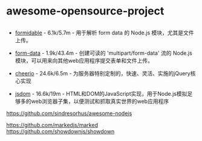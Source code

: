 # awesome-opensource-project

##
- [formidable](https://github.com/node-formidable/formidable) - 6.1k/5.7m - 用于解析 form data 的 Node.js 模块，尤其是文件上传。
- [form-data](https://github.com/form-data/form-data) - 1.9k/43.4m - 创建可读的 'multipart/form-data' 流的 Node.js 模块，可以用来向其他web应用程序提交表单和文件上传。

- [cheerio](https://github.com/cheeriojs/cheerio) - 24.6k/6.5m - 为服务器特别定制的，快速、灵活、实施的jQuery核心实现
- [jsdom](https://github.com/jsdom/jsdom) - 16.6k/19m - HTML和DOM的JavaScript实现，用于Node.js模拟足够多的web浏览器子集，以便测试和抓取真实世界的web应用程序

https://github.com/sindresorhus/awesome-nodejs


https://github.com/markedjs/marked
https://github.com/showdownjs/showdown
